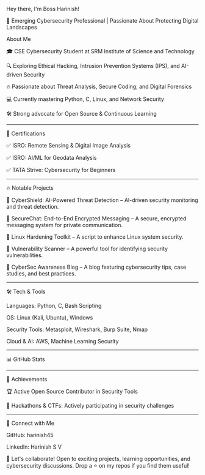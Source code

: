 Hey there, I'm Boss Harinish!



🚀 Emerging Cybersecurity Professional | Passionate About Protecting Digital Landscapes

About Me

🎓 CSE Cybersecurity Student at SRM Institute of Science and Technology

🔍 Exploring Ethical Hacking, Intrusion Prevention Systems (IPS), and AI-driven Security

🔥 Passionate about Threat Analysis, Secure Coding, and Digital Forensics

💻 Currently mastering Python, C, Linux, and Network Security

🛠 Strong advocate for Open Source & Continuous Learning



---

📜 Certifications

✅ ISRO: Remote Sensing & Digital Image Analysis

✅ ISRO: AI/ML for Geodata Analysis

✅ TATA Strive: Cybersecurity for Beginners





---

🔥 Notable Projects

🔹 CyberShield: AI-Powered Threat Detection – AI-driven security monitoring and threat detection.

🔹 SecureChat: End-to-End Encrypted Messaging – A secure, encrypted messaging system for private communication.

🔹 Linux Hardening Toolkit – A script to enhance Linux system security.

🔹 Vulnerability Scanner – A powerful tool for identifying security vulnerabilities.

🔹 CyberSec Awareness Blog – A blog featuring cybersecurity tips, case studies, and best practices.




---

🛠 Tech & Tools

Languages: Python, C, Bash Scripting

OS: Linux (Kali, Ubuntu), Windows

Security Tools: Metasploit, Wireshark, Burp Suite, Nmap

Cloud & AI: AWS, Machine Learning Security



---

📊 GitHub Stats




---

🎯 Achievements

🏆 Active Open Source Contributor in Security Tools

🥇 Hackathons & CTFs: Actively participating in security challenges



---

🤝 Connect with Me

GitHub: harinish45

LinkedIn: Harinish S V




🚀 Let's collaborate! Open to exciting projects, learning opportunities, and cybersecurity discussions. Drop a ⭐ on my repos if you find them useful!

